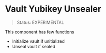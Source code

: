 # Vault Yubikey Unsealer

>Status: EXPERIMENTAL

This component has few functions

- Initialize vault if unitialized
- Unseal vault if sealed

